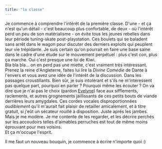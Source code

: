 ```yaml
---
title: "la classe"
---
```


Je commence à comprendre l'intérêt de la première classe. D'une - et ça n'est
qu'un détail - c'est beaucoup plus confortable, de deux - où l'intérêt perd un
peu de son matérialisme - on évite tous les jeunes rebelles dans leur période
tuning-skate post-playstation. Ces boulets qui se baladent sans arrêt dans le
wagon pour discuter des derniers exploits qui peuplent leur vie trépidante. Je
suis certain qu'on pourrait en faire une base saine dans le cadre d'une étude
sur le mouvement perpétuel : plus c'est con, plus ça marche. Oui c'est presque
une loi de Kiwi.  
Bla bla bla... on en perd pas une miette, c'est vraiment très intéressant.
Prenez la reine d'Angleterre, faites lui lire la _Divine Comédie_ de Dante à
l'envers et vous avez une idée de l'intérêt de la discussion. Dans les
passages croustillants. Bien sûr, je suis intolérant et s'ils ne m'intéressent
pas quelque part, pourquoi en parler ? Pourquoi même les écouter ? On va dire
que je n'ai pas le choix (pardon
[Evelyne](http://www.francetv.fr/france3/emissions/monchoix/accueil.htm)) face
aux sifflements, raclements, et autres grognements jaillissants de ces petits
bouts de viande derrières leurs amygdales. Ces cordes vocales
disproportionnées _audiblement_ qu'il m'aurait fait plaisir de retailler
amicalement, et à titre gratuit, si j'eût un sécateur rouillé à disposition.
Juste après les jambes. Mais je me modère. Je me contente de les regarder, et
les décrire perchés sur les accoudoirs telles d'aimables perruches est tout de
même moins éprouvant pour mes voisins.  
Et ça m'occupe l'esprit.

Il me faut un nouveau bouquin, je commence à écrire n'importe quoi :)

